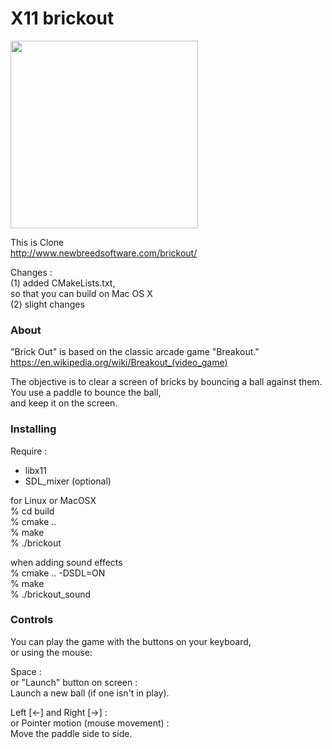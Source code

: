 X11 brickout
===============

<image src="https://raw.githubusercontent.com/ohwada/MAC_cpp_Samples/master/x11/brickout/scrrenshots/game.png" width="300" /> <br/>

This is Clone <br/>
http://www.newbreedsoftware.com/brickout/ <br/>

Changes :   <br/>
(1) added CMakeLists.txt, <br/>
so that you can build on Mac OS X <br/>
(2) slight changes <br/>


### About
 "Brick Out" is based on the classic arcade game "Breakout."  <br/>
https://en.wikipedia.org/wiki/Breakout_(video_game)  <br/>

 The objective is to clear a screen of bricks by bouncing a ball against them.   <br/>
You use a paddle to bounce the ball,  <br/>
and keep it on the screen.  <br/>

### Installing
Require : <br/>
- libx11 <br/>
- SDL_mixer (optional) <br/>

for Linux or MacOSX <br/>
% cd build <br/>
% cmake .. <br/>
% make <br/>
% ./brickout <br/>

when adding sound effects <br/>
% cmake .. -DSDL=ON <br/>
% make <br/>
% ./brickout_sound <br/>


### Controls
You can play the game with the buttons on your keyboard, <br/>
  or using the mouse: <br/>

Space : <br/>
or "Launch" button on screen : <br/>
Launch a new ball (if one isn't in play). <br/>

Left  [←] and Right [→] : <br/>
or Pointer motion (mouse movement) : <br/>
Move the paddle side to side. <br/>




